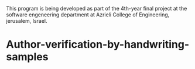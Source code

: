 This program is being developed as part of the 4th-year final project at the software engeneering department at Azrieli College of Engineering, jerusalem, Israel.


# Author-verification-by-handwriting-samples
